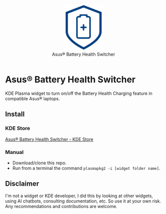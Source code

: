 <div align="center">
<picture>
  <source media="(prefers-color-scheme: dark)" srcset="logo.png">
  <img alt="Logo" src="logo.png" height="150px">
</picture>
<br>
Asus® Battery Health Switcher
</div>
<br>

# Asus® Battery Health Switcher
KDE Plasma widget to turn on/off the Battery Health Charging feature in compatible Asus® laptops.

## Install

### KDE Store
[Asus® Battery Health Switcher - KDE Store](TODO)

### Manual
- Download/clone this repo.
- Run from a terminal the command `plasmapkg2 -i [widget folder name]`.

## Disclaimer
I'm not a widget or KDE developer, I did this by looking at other widgets, using AI chatbots, consulting documentation, etc. So use it at your own risk.
Any recommendations and contributions are welcome.
